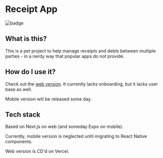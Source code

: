 # Receipt App

![badge](https://img.shields.io/endpoint?url=https://gist.githubusercontent.com/luixo/878178ea4ba8d28122cc72204df909e7/raw/backend_coverage_master.json)

## What is this?

This is a pet project to help manage receipts and debts between multiple parties - in a nerdy way that popular apps do not provide.

## How do I use it?

Check out the [web version](https://receipt.luixo.ru). It currently lacks onboarding, but it lacks user base as well.

Mobile version will be released some day.

## Tech stack

Based on Next.js on web (and someday Expo on mobile).

Currently, mobile version is neglected until migrating to React Native components.

Web version is CD'd on Vercel.
